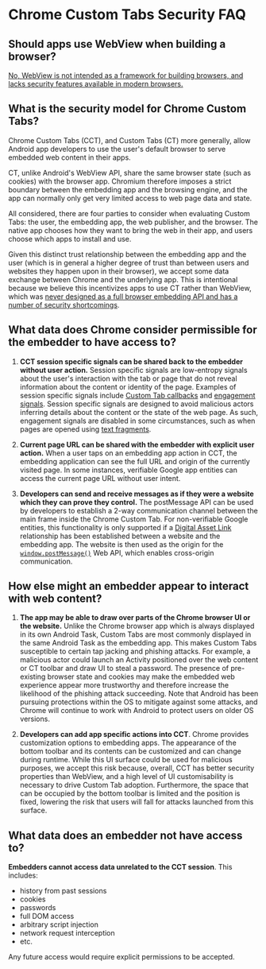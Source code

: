 # Chrome Custom Tabs Security FAQ

## Should apps use WebView when building a browser?

[No, WebView is not intended as a framework for building browsers, and lacks
security features available in modern
browsers.](https://web.dev/web-on-android/#security-considerations-for-using-webview-as-an-in-app-browser)

## What is the security model for Chrome Custom Tabs?

Chrome Custom Tabs (CCT), and Custom Tabs (CT) more generally, allow
Android app developers to use the user's default browser to
serve embedded web content in their apps.

CT, unlike Android's WebView API, share the same browser state (such as
cookies) with the browser app. Chromium therefore imposes a strict boundary
between the embedding app and the browsing engine, and the app can normally
only get very limited access to web page data and state.

All considered, there are four parties to consider when evaluating Custom Tabs:
the user, the embedding app, the web publisher, and the browser. The native
app chooses how they want to bring the web in their app, and users choose which
apps to install and use.

Given this distinct trust relationship between the embedding app and the user
(which is in general a higher degree of trust than between users and websites
they happen upon in their browser), we accept some data exchange between Chrome
and the underlying app. This is intentional because we believe this
incentivizes apps to use CT rather than WebView, which was [never designed as a
full browser embedding API and has a number of security shortcomings](https://web.dev/web-on-android/#security-considerations-for-using-webview-as-an-in-app-browser).

## What data does Chrome consider permissible for the embedder to have access to?

1. **CCT session specific signals can be shared back to the embedder without user
   action.** Session specific signals are low-entropy signals about the user's
   interaction with the tab or page that do not reveal information about the
   content or identity of the page. Examples of session specific signals include
   [Custom Tab callbacks](https://developer.android.com/reference/androidx/browser/customtabs/CustomTabsCallback) and [engagement signals](https://developer.chrome.com/docs/android/custom-tabs/guide-engagement-signals/). Session specific signals are
   designed to avoid malicious actors inferring details about the content or the
   state of the web page. As such, engagement signals are disabled in some
   circumstances, such as when pages are opened using [text fragments](https://web.dev/text-fragments/#text-fragments).

2. **Current page URL can be shared with the embedder with explicit user action.**
   When a user taps on an embedding app action in CCT, the embedding application
   can see the full URL and origin of the currently visited page. In some instances,
   verifiable Google app entities can access the current page URL without user
   intent.

3. **Developers can send and receive messages as if they were a website which they
   can prove they control.** The postMessage API can be used by developers to
   establish a 2-way communication channel between the main frame inside the
   Chrome Custom Tab. For non-verifiable Google entities, this functionality is
   only supported if a [Digital Asset Link](https://developers.google.com/digital-asset-links)
   relationship has been established between a website and the embedding app.
   The website is then used as the origin
   for the [`window.postMessage()`](https://developer.mozilla.org/en-US/docs/Web/API/Window/postMessage)
   Web API, which enables cross-origin communication.

## How else might an embedder appear to interact with web content?

1. **The app may be able to draw over parts of the Chrome browser UI or the website.**
   Unlike the Chrome browser app which is always displayed in its own Android
   Task, Custom Tabs are most commonly displayed in the same Android Task as the
   embedding app. This makes Custom Tabs susceptible to certain tap jacking and
   phishing attacks. For example, a malicious actor could launch an
   Activity positioned over the web content or CT toolbar and draw UI to steal a
   password. The presence of pre-existing browser state and cookies may make the
   embedded web experience appear more trustworthy and therefore increase the
   likelihood of the phishing attack succeeding. Note that Android has been
   pursuing protections within the OS to mitigate against some attacks, and Chrome will
   continue to work with Android to protect users on older OS versions.

2. **Developers can add app specific actions into CCT**. Chrome provides customization
   options to embedding apps. The appearance of the bottom toolbar and its
   contents can be customized and can change during runtime. While this UI surface
   could be used for malicious purposes, we accept this risk because, overall, CCT
   has better security properties than WebView, and a high level of UI
   customisability is necessary to drive Custom Tab adoption. Furthermore, the
   space that can be occupied by the bottom toolbar is limited and the position is
   fixed, lowering the risk that users will fall for attacks launched from this
   surface.

## What data does an embedder not have access to?

**Embedders cannot access data unrelated to the CCT session**. This includes:

* history from past sessions
* cookies
* passwords
* full DOM access
* arbitrary script injection
* network request interception
* etc.

Any future access would require explicit permissions to be accepted.
